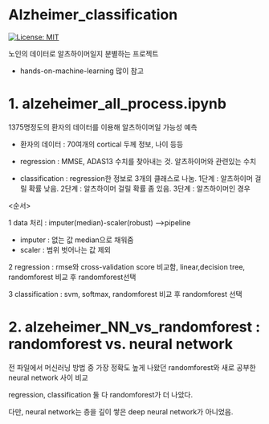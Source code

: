 # Alzheimer_classification

[![License: MIT](https://img.shields.io/badge/License-MIT-yellow.svg)](https://opensource.org/licenses/MIT)

노인의 데이터로 알츠하이머일지 분별하는 프로젝트

- hands-on-machine-learning 많이 참고

# 1. alzeheimer_all_process.ipynb 

1375명정도의 환자의 데이터를 이용해 알츠하이머일 가능성 예측

* 환자의 데이터 : 70여개의 cortical 두께 정보, 나이 등등

* regression : MMSE, ADAS13 수치를 찾아내는 것. 알츠하이머와 관련있는 수치

* classification : regression한 정보로 3개의 클래스로 나눔. 1단계 : 알츠하이머 걸릴 확률 낮음. 2단계 : 알츠하이머 걸릴 확률 좀 있음. 3단계 : 알츠하이머인 경우


<순서>

1 data 처리 : imputer(median)-scaler(robust) -->pipeline
 - imputer : 없는 값 median으로 채워줌
 - scaler : 범위 벗어나는 값 제외
 
2 regression : rmse와 cross-validation score 비교함, linear,decision tree, randomforest 비교 후 randomforest선택

3 classification : svm, softmax, randomforest 비교 후 randomforest 선택

# 2. alzeheimer_NN_vs_randomforest : randomforest vs. neural network

전 파일에서 머신러닝 방법 중 가장 정확도 높게 나왔던 randomforest와 새로 공부한 neural network 사이 비교

regression, classification 둘 다 randomforest가 더 나았다. 

다만, neural network는 층을 깊이 쌓은 deep neural network가 아니었음.
